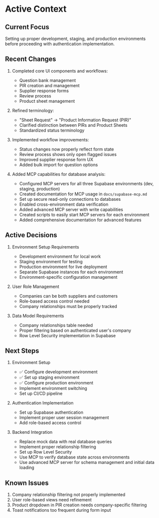 # Active Context

## Current Focus
Setting up proper development, staging, and production environments before proceeding with authentication implementation.

## Recent Changes
1. Completed core UI components and workflows:
   - Question bank management
   - PIR creation and management
   - Supplier response forms
   - Review process
   - Product sheet management

2. Refined terminology:
   - "Sheet Request" → "Product Information Request (PIR)"
   - Clarified distinction between PIRs and Product Sheets
   - Standardized status terminology

3. Implemented workflow improvements:
   - Status changes now properly reflect form state
   - Review process shows only open flagged issues
   - Improved supplier response form UX
   - Added bulk import for question options

4. Added MCP capabilities for database analysis:
   - Configured MCP servers for all three Supabase environments (dev, staging, production)
   - Created documentation for MCP usage in `docs/supabase-mcp.md`
   - Set up secure read-only connections to databases
   - Enabled cross-environment data verification
   - Added advanced MCP server with write capabilities
   - Created scripts to easily start MCP servers for each environment
   - Added comprehensive documentation for advanced features

## Active Decisions
1. Environment Setup Requirements
   - Development environment for local work
   - Staging environment for testing
   - Production environment for live deployment
   - Separate Supabase instances for each environment
   - Environment-specific configuration management

2. User Role Management
   - Companies can be both suppliers and customers
   - Role-based access control needed
   - Company relationships must be properly tracked

3. Data Model Requirements
   - Company relationships table needed
   - Proper filtering based on authenticated user's company
   - Row Level Security implementation in Supabase

## Next Steps
1. Environment Setup
   - ✅ Configure development environment
   - ✅ Set up staging environment
   - ✅ Configure production environment
   - Implement environment switching
   - Set up CI/CD pipeline

2. Authentication Implementation
   - Set up Supabase authentication
   - Implement proper user session management
   - Add role-based access control

3. Backend Integration
   - Replace mock data with real database queries
   - Implement proper relationship filtering
   - Set up Row Level Security
   - Use MCP to verify database state across environments
   - Use advanced MCP server for schema management and initial data loading

## Known Issues
1. Company relationship filtering not properly implemented
2. User role-based views need refinement
3. Product dropdown in PIR creation needs company-specific filtering
4. Toast notifications too frequent during form input 